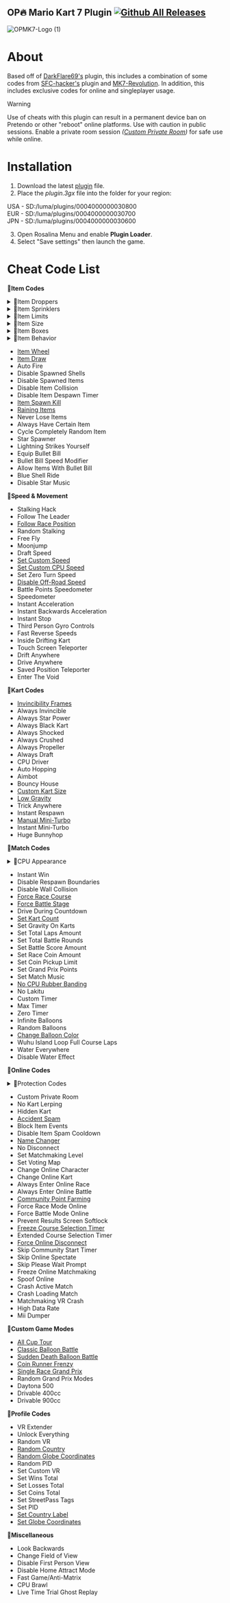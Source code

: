 ## OP🔥 Mario Kart 7 Plugin [![Github All Releases](https://img.shields.io/github/downloads/memoization/OP-MK7-Plugin/total.svg)](https://github.com/memoization/OP-MK7-Plugin/releases/latest)
![OPMK7-Logo (1)](https://github.com/user-attachments/assets/f281631c-dc11-4ddf-8f7e-5cf06cdeb43a)


# About
Based off of [DarkFlare69's](https://github.com/DarkFlare69/MK7-Online-NTR-Plugin-v3) plugin, this includes a combination of some codes from [SFC-hacker's](https://github.com/SFC-hacker/Mario-Kart-7-Plugin-Deluxe) plugin and [MK7-Revolution](https://github.com/Anto726/MK7-Revolution). In addition, this includes exclusive codes for online and singleplayer usage.

> [!WARNING]
> Use of cheats with this plugin can result in a permanent device ban on Pretendo or other "reboot" online platforms. Use with caution in public sessions. Enable a private room session *([Custom Private Room](#onlineCodes))* for safe use while online.

# Installation

1. Download the latest [plugin](https://github.com/memoization/OP-MK7-Plugin/releases/latest) file.
2. Place the _plugin.3gx_ file into the folder for your region:<br/>

USA - SD:/luma/plugins/0004000000030800<br/>
EUR - SD:/luma/plugins/0004000000030700<br/>
JPN - SD:/luma/plugins/0004000000030600<br/>

3. Open Rosalina Menu and enable **Plugin Loader**.
4. Select "Save settings" then launch the game.

# Cheat Code List
📁**Item Codes**
<details>

<summary>📁Item Droppers</summary>

- Drop Shells
- Drop Green Shells
- Drop Red Shells
- Drop Blue Shell
- Drop Fireballs
- Drop Mushrooms
- Drop Stars
- Drop Bloopers
- [Drop Coins](https://youtu.be/EdS3d6vGgJ4)

</details>

<details>

<summary>📁Item Sprinklers</summary>

- [Ordered Sprinkler](https://youtu.be/4SpqotwC1Zg)
- [Random Sprinkler](https://youtu.be/w9lTdYf0z2o)
- [Coin Sprinkler](https://youtu.be/EdS3d6vGgJ4)
- Banana Sprinkler
- Shell Sprinkler
- Bomb-omb Sprinkler
- Star Sprinkler
- Fireball Sprinkler
- Blooper Sprinkler

</details>

<details>

<summary>📁Item Limits</summary>

- Set Banana Limit
- Set Green Shell Limit
- Set Red Shell Limit
- Set Bomb-omb Limit
- Set Star Limit
- Set Blue Shell Limit
- Set Mushroom Limit
- Set Fireball Limit
- Set Blooper Limit

</details>

<details>

<summary>📁Item Size</summary>

- Set Banana Size
- Set Green/Red Shell Size
- Set Bomb-omb Size
- Set Star Size
- Set Blue Shell Size
- Set Mushroom Size
- Set Fireball Size
- Set Blooper Size

</details>

<details>

<summary>📁Item Boxes</summary>

- [Instant Item Boxes](https://youtu.be/HVNVs-BoAnA)
- [No Item Roll](https://youtu.be/zH_pcJ-YsDI)
- Truly Random Items
- Set Banana
- Set Green Shell
- Set Red Shell
- Set Mushroom
- Set Star
- Set Bomb-omb
- Set Blooper
- Set Blue Shell
- Set Lightning
- Set Bullet Bill
- Set Golden Mushroom
- Set Fire Flower
- Set Super Leaf
- Set Lucky 7
- Set Triple Bananas
- Set Triple Green Shells
- Set Triple Red Shells
- Set Triple Mushrooms
- Set No Item

</details>

<details>

<summary>📁Item Behavior</summary>

- Set Thrown Item Gravity
- Set Orbiting Item Height
- Set Orbiting Item Spin Speed
- Set Green/Red Shell Speed
- Set Green/Red Shell Gravity
- Set Green/Red Shell Spinning Rate
- Set Green Shell Max Bounce
- Set Banana Throw Power
- Slippery Bananas
- Set Blue Shell Speed
- Set Blue Shell Explosion Size
- [Set Lucky 7 Items](https://youtu.be/FJw4-EnXpkY)
- Set Lucky 7 Item Distance
- Set Lucky 7 Forward Offset
- Set Lucky 7 Orbit Speed
- Set Bomb-omb Explode Timer
- Set Bomb-omb Explosion Size
- Set Bomb-omb Throw Power
- Set Bomb-omb Bounce Intensity
- Set Bomb-omb Slippage
- Set Triple Shell Distance
- Set Triple Shell Forward Offset
- Set Triple Shell Orbit Speed

</details>

- [Item Wheel](https://youtu.be/WoSv0uVp994)
- [Item Draw](https://youtu.be/c59r7s4LbZM)
- Auto Fire
- Disable Spawned Shells
- Disable Spawned Items
- Disable Item Collision
- Disable Item Despawn Timer
- [Item Spawn Kill](https://youtu.be/rlOHrD4U4kw)
- [Raining Items](https://youtu.be/AvF0rq89AXc)
- Never Lose Items
- Always Have Certain Item
- Cycle Completely Random Item
- Star Spawner
- Lightning Strikes Yourself
- Equip Bullet Bill
- Bullet Bill Speed Modifier
- Allow Items With Bullet Bill
- Blue Shell Ride
- Disable Star Music

📁**Speed & Movement**
- Stalking Hack
- Follow The Leader
- [Follow Race Position](https://youtu.be/rp8nKbXajGs)
- Random Stalking
- Free Fly
- Moonjump
- Draft Speed
- [Set Custom Speed](https://youtu.be/4_jSwMnV9b4)
- [Set Custom CPU Speed](https://youtu.be/aYSMs1HJnDs)
- Set Zero Turn Speed
- [Disable Off-Road Speed](https://youtu.be/BLXeFMdnEo4)
- Battle Points Speedometer
- Speedometer
- Instant Acceleration
- Instant Backwards Acceleration
- Instant Stop
- Third Person Gyro Controls
- Fast Reverse Speeds
- Inside Drifting Kart
- Touch Screen Teleporter
- Drift Anywhere
- Drive Anywhere
- Saved Position Teleporter
- Enter The Void

📁**Kart Codes**
- [Invincibility Frames](https://youtu.be/CzPBD85bstI)
- Always Invincible
- Always Star Power
- Always Black Kart
- Always Shocked
- Always Crushed
- Always Propeller
- Always Draft
- CPU Driver
- Auto Hopping
- Aimbot
- Bouncy House
- [Custom Kart Size](https://youtu.be/ChCq7UhoEHE)
- [Low Gravity](https://youtu.be/IKQJGDzdRek)
- Trick Anywhere
- Instant Respawn
- [Manual Mini-Turbo](https://youtu.be/-ruDWA4CwKA)
- Instant Mini-Turbo
- Huge Bunnyhop

📁**Match Codes**

<details>

<summary>📁CPU Appearance</summary>

- Truly Random CPU Appearance
- ————————
- [Force CPU1 Character](https://youtu.be/8-dhlbHnsp8)
- Force CPU1 Kart
- Force CPU1 Wheel
- Force CPU1 Glider
- [Force CPU1 Size](https://youtu.be/EZUHzOH-pYg)
- Force CPU1 Balloon Color
- ————————
- Force CPU2 Character
- Force CPU2 Kart
- Force CPU2 Wheel
- Force CPU2 Glider
- Force CPU2 Size
- Force CPU2 Balloon Color
- ————————
- Force CPU3 Character
- Force CPU3 Kart
- Force CPU3 Wheel
- Force CPU3 Glider
- Force CPU3 Size
- Force CPU3 Balloon Color
- ————————
- Force CPU4 Character
- Force CPU4 Kart
- Force CPU4 Wheel
- Force CPU4 Glider
- Force CPU4 Size
- Force CPU4 Balloon Color
- ————————
- Force CPU5 Character
- Force CPU5 Kart
- Force CPU5 Wheel
- Force CPU5 Glider
- Force CPU5 Size
- Force CPU5 Balloon Color
- ————————
- Force CPU6 Character
- Force CPU6 Kart
- Force CPU6 Wheel
- Force CPU6 Glider
- Force CPU6 Size
- Force CPU6 Balloon Color
- ————————
- Force CPU7 Character
- Force CPU7 Kart
- Force CPU7 Wheel
- Force CPU7 Glider
- Force CPU7 Size
- Force CPU7 Balloon Color


</details>

- Instant Win
- Disable Respawn Boundaries
- Disable Wall Collision
- [Force Race Course](https://youtu.be/QfkqUXac1OE)
- [Force Battle Stage](https://youtu.be/5lBvINd6olg)
- Drive During Countdown
- [Set Kart Count](https://youtu.be/65YvtBEIor8)
- Set Gravity On Karts
- Set Total Laps Amount
- Set Total Battle Rounds
- Set Battle Score Amount
- Set Race Coin Amount
- Set Coin Pickup Limit
- Set Grand Prix Points
- Set Match Music
- [No CPU Rubber Banding](https://youtu.be/FjZLwuDMl80)
- No Lakitu
- Custom Timer
- Max Timer
- Zero Timer
- Infinite Balloons
- Random Balloons
- [Change Balloon Color](https://youtu.be/nyh1nuN6a9k)
- Wuhu Island Loop Full Course Laps
- Water Everywhere
- Disable Water Effect

<a name="onlineCodes"></a>
📁**Online Codes**
<details>

<summary>📁Protection Codes</summary>

- Anti-VR Crash
- Anti-Map Crash
- Anti-Roster Crash

</details>

- Custom Private Room
- No Kart Lerping
- Hidden Kart
- [Accident Spam](https://youtu.be/dyFGHZfx7hM)
- Block Item Events
- Disable Item Spam Cooldown
- [Name Changer](https://youtu.be/XHvhYwrOAiQ)
- No Disconnect
- Set Matchmaking Level
- Set Voting Map
- Change Online Character
- Change Online Kart
- Always Enter Online Race
- Always Enter Online Battle
- [Community Point Farming](https://youtu.be/6lQX0ZSzjiM)
- Force Race Mode Online
- Force Battle Mode Online
- Prevent Results Screen Softlock
- [Freeze Course Selection Timer](https://youtu.be/z78y9j-_49M)
- Extended Course Selection Timer
- [Force Online Disconnect](https://youtu.be/v1s1fDre-8g)
- Skip Community Start Timer
- Skip Online Spectate
- Skip Please Wait Prompt
- Freeze Online Matchmaking
- Spoof Online
- Crash Active Match
- Crash Loading Match
- Matchmaking VR Crash
- High Data Rate
- Mii Dumper

📁**Custom Game Modes**
- [All Cup Tour](https://youtu.be/aIuJTKt3Vls)
- [Classic Balloon Battle](https://youtu.be/DKZF1ADOVFE)
- [Sudden Death Balloon Battle](https://youtu.be/aXfumqE6NrE)
- [Coin Runner Frenzy](https://youtu.be/JPxbxefTeCQ)
- [Single Race Grand Prix](https://youtu.be/pTGt36n3sso)
- Random Grand Prix Modes
- Daytona 500
- Drivable 400cc
- Drivable 900cc

📁**Profile Codes**
- VR Extender
- Unlock Everything
- Random VR
- [Random Country](https://youtu.be/JIMalEDeYHQ)
- [Random Globe Coordinates](https://youtu.be/BDR8RdMIeoU)
- Random PID
- Set Custom VR
- Set Wins Total
- Set Losses Total
- Set Coins Total
- Set StreetPass Tags
- Set PID
- [Set Country Label](https://youtu.be/0oTamdOUpnw)
- [Set Globe Coordinates](https://youtu.be/ClVVA0lVUlY)

📁**Miscellaneous**
- Look Backwards
- Change Field of View
- Disable First Person View
- Disable Home Attract Mode
- Fast Game/Anti-Matrix
- CPU Brawl
- Live Time Trial Ghost Replay
